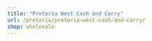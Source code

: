 ```yaml
---
title: "Pretoria West Cash and Carry"
url: /pretoria/pretoria-west-cash-and-carry/
shop: wholesale
---
```

